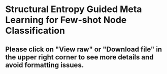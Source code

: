 # Structural Entropy Guided Meta Learning for Few-shot Node Classification


## Please click on "View raw" or "Download file" in the upper right corner to see more details and avoid formatting issues.
